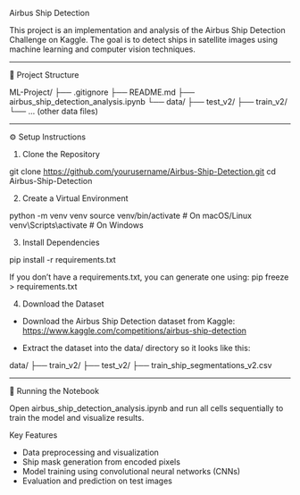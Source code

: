 Airbus Ship Detection

This project is an implementation and analysis of the Airbus Ship Detection Challenge on Kaggle. The goal is to detect ships in satellite images using machine learning and computer vision techniques.

---

📁 Project Structure

ML-Project/
├── .gitignore
├── README.md
├── airbus_ship_detection_analysis.ipynb
└── data/
├── test_v2/
├── train_v2/
└── ... (other data files)

---

⚙️ Setup Instructions

1. Clone the Repository

git clone https://github.com/yourusername/Airbus-Ship-Detection.git
cd Airbus-Ship-Detection

2. Create a Virtual Environment

python -m venv venv
source venv/bin/activate # On macOS/Linux
venv\Scripts\activate # On Windows

3. Install Dependencies

pip install -r requirements.txt

If you don’t have a requirements.txt, you can generate one using:
pip freeze > requirements.txt

4. Download the Dataset

- Download the Airbus Ship Detection dataset from Kaggle:
  https://www.kaggle.com/competitions/airbus-ship-detection

- Extract the dataset into the data/ directory so it looks like this:

data/
├── train_v2/
├── test_v2/
├── train_ship_segmentations_v2.csv

---

🚀 Running the Notebook

Open airbus_ship_detection_analysis.ipynb and run all cells sequentially to train the model and visualize results.

Key Features

- Data preprocessing and visualization
- Ship mask generation from encoded pixels
- Model training using convolutional neural networks (CNNs)
- Evaluation and prediction on test images
